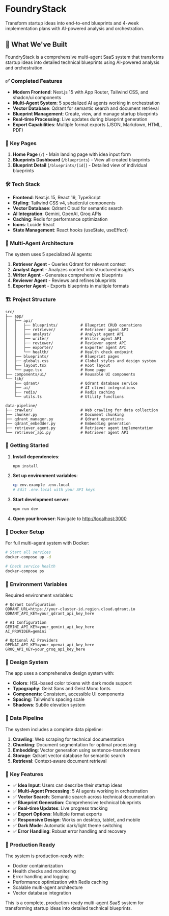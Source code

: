 # FoundryStack

Transform startup ideas into end-to-end blueprints and 4-week implementation plans with AI-powered analysis and orchestration.

## 🚀 What We've Built

FoundryStack is a comprehensive multi-agent SaaS system that transforms startup ideas into detailed technical blueprints using AI-powered analysis and orchestration.

### ✅ Completed Features

- **Modern Frontend**: Next.js 15 with App Router, Tailwind CSS, and shadcn/ui components
- **Multi-Agent System**: 5 specialized AI agents working in orchestration
- **Vector Database**: Qdrant for semantic search and document retrieval
- **Blueprint Management**: Create, view, and manage startup blueprints
- **Real-time Processing**: Live updates during blueprint generation
- **Export Capabilities**: Multiple format exports (JSON, Markdown, HTML, PDF)

### 🎯 Key Pages

1. **Home Page** (`/`) - Main landing page with idea input form
2. **Blueprints Dashboard** (`/blueprints`) - View all created blueprints
3. **Blueprint Detail** (`/blueprints/[id]`) - Detailed view of individual blueprints

### 🛠 Tech Stack

- **Frontend**: Next.js 15, React 19, TypeScript
- **Styling**: Tailwind CSS v4, shadcn/ui components
- **Vector Database**: Qdrant Cloud for semantic search
- **AI Integration**: Gemini, OpenAI, Groq APIs
- **Caching**: Redis for performance optimization
- **Icons**: Lucide React
- **State Management**: React hooks (useState, useEffect)

### 🤖 Multi-Agent Architecture

The system uses 5 specialized AI agents:

1. **Retriever Agent** - Queries Qdrant for relevant context
2. **Analyst Agent** - Analyzes context into structured insights
3. **Writer Agent** - Generates comprehensive blueprints
4. **Reviewer Agent** - Reviews and refines blueprints
5. **Exporter Agent** - Exports blueprints in multiple formats

### 🏗 Project Structure

```
src/
├── app/
│   ├── api/
│   │   ├── blueprints/          # Blueprint CRUD operations
│   │   ├── retriever/           # Retriever agent API
│   │   ├── analyst/             # Analyst agent API
│   │   ├── writer/              # Writer agent API
│   │   ├── reviewer/            # Reviewer agent API
│   │   ├── exporter/            # Exporter agent API
│   │   └── health/              # Health check endpoint
│   ├── blueprints/              # Blueprint pages
│   ├── globals.css              # Global styles and design system
│   ├── layout.tsx               # Root layout
│   └── page.tsx                 # Home page
├── components/ui/               # Reusable UI components
└── lib/
    ├── qdrant/                  # Qdrant database service
    ├── ai/                      # AI client integrations
    ├── redis/                   # Redis caching
    └── utils.ts                 # Utility functions

data-pipeline/
├── crawler/                     # Web crawling for data collection
├── chunker.py                   # Document chunking
├── qdrant_manager.py            # Qdrant operations
├── qdrant_embedder.py           # Embedding generation
├── retriever_agent.py           # Retriever agent implementation
└── retriever_api.py             # Retriever agent API
```

### 🚀 Getting Started

1. **Install dependencies**:
   ```bash
   npm install
   ```

2. **Set up environment variables**:
   ```bash
   cp env.example .env.local
   # Edit .env.local with your API keys
   ```

3. **Start development server**:
   ```bash
   npm run dev
   ```

4. **Open your browser**:
   Navigate to [http://localhost:3000](http://localhost:3000)

### 🐳 Docker Setup

For full multi-agent system with Docker:

```bash
# Start all services
docker-compose up -d

# Check service health
docker-compose ps
```

### 🔧 Environment Variables

Required environment variables:

```env
# Qdrant Configuration
QDRANT_URL=https://your-cluster-id.region.cloud.qdrant.io
QDRANT_API_KEY=your_qdrant_api_key_here

# AI Configuration
GEMINI_API_KEY=your_gemini_api_key_here
AI_PROVIDER=gemini

# Optional AI Providers
OPENAI_API_KEY=your_openai_api_key_here
GROQ_API_KEY=your_groq_api_key_here
```

### 🎨 Design System

The app uses a comprehensive design system with:
- **Colors**: HSL-based color tokens with dark mode support
- **Typography**: Geist Sans and Geist Mono fonts
- **Components**: Consistent, accessible UI components
- **Spacing**: Tailwind's spacing scale
- **Shadows**: Subtle elevation system

### 🔄 Data Pipeline

The system includes a complete data pipeline:

1. **Crawling**: Web scraping for technical documentation
2. **Chunking**: Document segmentation for optimal processing
3. **Embedding**: Vector generation using sentence-transformers
4. **Storage**: Qdrant vector database for semantic search
5. **Retrieval**: Context-aware document retrieval

### 🎯 Key Features

- ✅ **Idea Input**: Users can describe their startup ideas
- ✅ **Multi-Agent Processing**: 5 AI agents working in orchestration
- ✅ **Vector Search**: Semantic search across technical documentation
- ✅ **Blueprint Generation**: Comprehensive technical blueprints
- ✅ **Real-time Updates**: Live progress tracking
- ✅ **Export Options**: Multiple format exports
- ✅ **Responsive Design**: Works on desktop, tablet, and mobile
- ✅ **Dark Mode**: Automatic dark/light theme switching
- ✅ **Error Handling**: Robust error handling and recovery

### 🚀 Production Ready

The system is production-ready with:
- Docker containerization
- Health checks and monitoring
- Error handling and logging
- Performance optimization with Redis caching
- Scalable multi-agent architecture
- Vector database integration

This is a complete, production-ready multi-agent SaaS system for transforming startup ideas into detailed technical blueprints.
